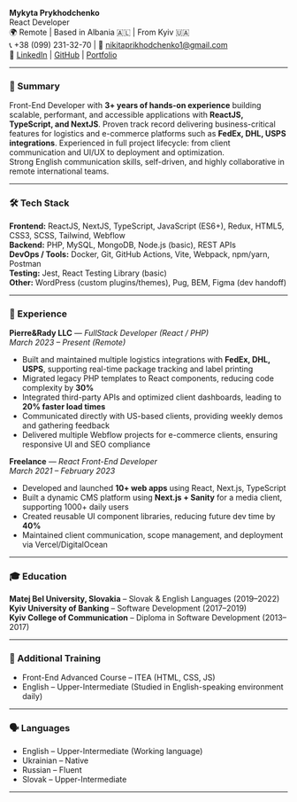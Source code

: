 **Mykyta Prykhodchenko**  
React Developer  
🌍 Remote | Based in Albania 🇦🇱 | From Kyiv 🇺🇦  
📞 +38 (099) 231-32-70 | 📧 nikitaprikhodchenko1@gmail.com  
🔗 [LinkedIn](https://linkedin.com/in/mykytaprykhodchenko) | [GitHub](https://github.com/prykhodchenkomykyta) | [Portfolio](https://prykhodchenkomykyta.github.io/portfolio)  

---

### 🚀 Summary

Front-End Developer with **3+ years of hands-on experience** building scalable, performant, and accessible applications with **ReactJS, TypeScript, and NextJS**. Proven track record delivering business-critical features for logistics and e-commerce platforms such as **FedEx, DHL, USPS integrations**. Experienced in full project lifecycle: from client communication and UI/UX to deployment and optimization.  
Strong English communication skills, self-driven, and highly collaborative in remote international teams.

---

### 🛠️ Tech Stack

**Frontend:** ReactJS, NextJS, TypeScript, JavaScript (ES6+), Redux, HTML5, CSS3, SCSS, Tailwind, Webflow  
**Backend:** PHP, MySQL, MongoDB, Node.js (basic), REST APIs  
**DevOps / Tools:** Docker, Git, GitHub Actions, Vite, Webpack, npm/yarn, Postman  
**Testing:** Jest, React Testing Library (basic)  
**Other:** WordPress (custom plugins/themes), Pug, BEM, Figma (dev handoff)

---

### 💼 Experience

**Pierre&Rady LLC** — *FullStack Developer (React / PHP)*  
_March 2023 – Present (Remote)_  
- Built and maintained multiple logistics integrations with **FedEx, DHL, USPS**, supporting real-time package tracking and label printing  
- Migrated legacy PHP templates to React components, reducing code complexity by **30%**  
- Integrated third-party APIs and optimized client dashboards, leading to **20% faster load times**  
- Communicated directly with US-based clients, providing weekly demos and gathering feedback  
- Delivered multiple Webflow projects for e-commerce clients, ensuring responsive UI and SEO compliance

**Freelance** — *React Front-End Developer*  
_March 2021 – February 2023_  
- Developed and launched **10+ web apps** using React, Next.js, TypeScript  
- Built a dynamic CMS platform using **Next.js + Sanity** for a media client, supporting 1000+ daily users  
- Created reusable UI component libraries, reducing future dev time by **40%**  
- Maintained client communication, scope management, and deployment via Vercel/DigitalOcean

---

### 🎓 Education

**Matej Bel University, Slovakia** – Slovak & English Languages (2019–2022)  
**Kyiv University of Banking** – Software Development (2017–2019)  
**Kyiv College of Communication** – Diploma in Software Development (2013–2017)  

---

### 🧠 Additional Training

- Front-End Advanced Course – ITEA (HTML, CSS, JS)  
- English – Upper-Intermediate (Studied in English-speaking environment daily)

---

### 🗣️ Languages

- English – Upper-Intermediate (Working language)  
- Ukrainian – Native  
- Russian – Fluent  
- Slovak – Upper-Intermediate  

---

